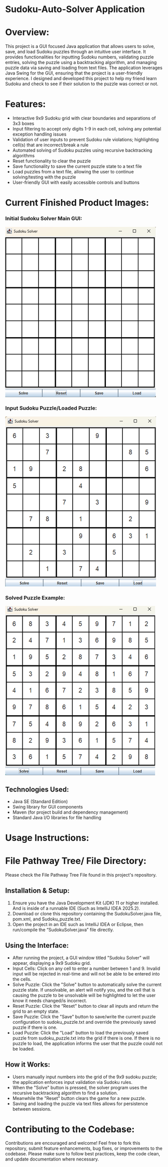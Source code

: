 # Sudoku-Auto-Solver Application

# Overview:

This project is a GUI focused Java application that allows users to solve, save, and load Sudoku puzzles through an intuitive user interface. It provides functionalities for inputting Sudoku numbers, validating puzzle entries, solving the puzzle using a backtracking algorithm, and managing puzzle data via saving and loading from text files. The application leverages Java Swing for the GUI, ensuring that the project is a user-friendly experience. I designed and developed this project to help my friend learn Sudoku and check to see if their solution to the puzzle was correct or not.

# Features:
-	Interactive 9x9 Sudoku grid with clear boundaries and separations of 3x3 boxes
-	Input filtering to accept only digits 1-9 in each cell, solving any potential exception handling issues
-	Validation of user inputs to prevent Sudoku rule violations; highlighting cell(s) that are incorrect/break a rule
-	Automated solving of Sudoku puzzles using recursive backtracking algorithms
-	Reset functionality to clear the puzzle
-	Save functionality to save the current puzzle state to a text file
-	Load puzzles from a text file, allowing the user to continue solving/testing with the puzzle
-	User-friendly GUI with easily accessible controls and buttons

# Current Finished Product Images:

### Initial Sudoku Solver Main GUI:
![Sudoku Solver Main GUI](ReadMe_File_Images/Sudoku_Solver_Start.png) 
### Input Sudoku Puzzle/Loaded Puzzle:  
![Input Validation Example](ReadMe_File_Images/Sudoku_Solver_Load.png) 
### Solved Puzzle Example:
![Solved Puzzle Example](ReadMe_File_Images/Sudoku_Solver_Solve.png) 

## Technologies Used:
-	Java SE (Standard Edition)
-	Swing library for GUI components
-	Maven (for project build and dependency management)
-	Standard Java I/O libraries for file handling

# Usage Instructions:

# File Pathway Tree/ File Directory:
Please check the File Pathway Tree File found in this project's repository.

## Installation & Setup:
1.	Ensure you have the Java Development Kit (JDK) 11 or higher installed. And is inside of a runnable IDE (Such as IntelliJ IDEA 2025.2).
2.	Download or clone this repository containing the SudokuSolver.java file, pom.xml, and Sudoku_puzzle.txt.
3.	Open the project in an IDE such as IntelliJ IDEA or Eclipse, then run/compile the “SudokuSolver.java” file directly.

## Using the Interface:
-	After running the project, a GUI window titled "Sudoku Solver" will appear, displaying a 9x9 Sudoku grid.
-	Input Cells: Click on any cell to enter a number between 1 and 9. Invalid input will be rejected in real-time and will not be able to be entered into the cells.
-	Solve Puzzle: Click the "Solve" button to automatically solve the current puzzle state. If unsolvable, an alert will notify you, and the cell that is causing the puzzle to be unsolvable will be highlighted to let the user know it needs changed/is incorrect.
-	Reset Puzzle: Click the “Reset" button to clear all inputs and return the grid to an empty state.
-	Save Puzzle: Click the "Save" button to save/write the current puzzle configuration to sudoku_puzzle.txt and override the previously saved puzzle if there is one.
-	Load Puzzle: Click the "Load" button to load the previously saved puzzle from sudoku_puzzle.txt into the grid if there is one. If there is no puzzle to load, the application informs the user that the puzzle could not be loaded.

## How it Works:
-	Users manually input numbers into the grid of the 9x9 sudoku puzzle; the application enforces input validation via Sudoku rules.
-	When the "Solve" button is pressed, the solver program uses the recursive backtracking algorithm to find a solution.
-	Meanwhile the "Reset" button clears the game for a new puzzle.
-	Saving and loading the puzzle via text files allows for persistence between sessions.

# Contributing to the Codebase:
Contributions are encouraged and welcome! Feel free to fork this repository, submit feature enhancements, bug fixes, or improvements to the codebase. Please make sure to follow best practices, keep the code clean, and update documentation where necessary.
